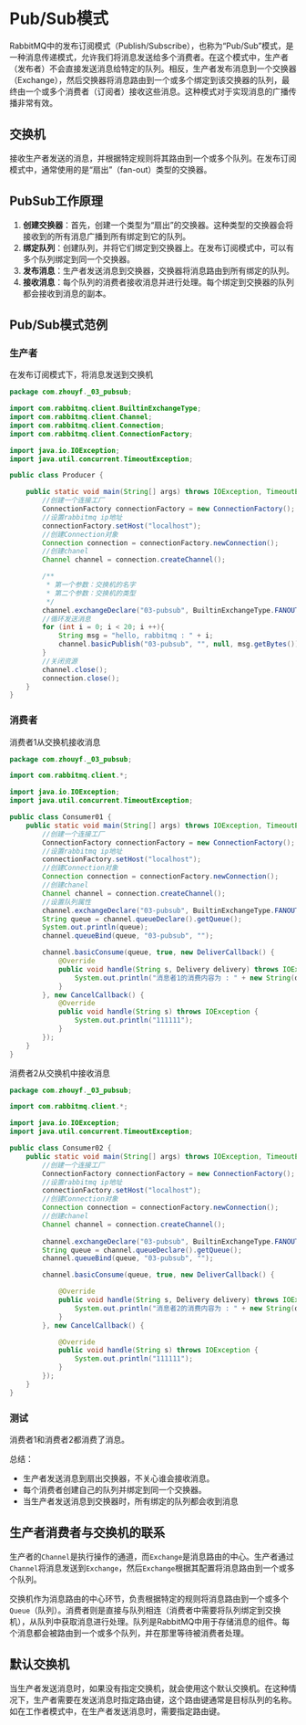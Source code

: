 # Pub/Sub模式

RabbitMQ中的发布订阅模式（Publish/Subscribe），也称为“Pub/Sub”模式，是一种消息传递模式，允许我们将消息发送给多个消费者。在这个模式中，生产者（发布者）不会直接发送消息给特定的队列。相反，生产者发布消息到一个交换器（Exchange），然后交换器将消息路由到一个或多个绑定到该交换器的队列，最终由一个或多个消费者（订阅者）接收这些消息。这种模式对于实现消息的广播传播非常有效。

## 交换机

接收生产者发送的消息，并根据特定规则将其路由到一个或多个队列。在发布订阅模式中，通常使用的是“扇出”（fan-out）类型的交换器。

## PubSub工作原理

1. **创建交换器**：首先，创建一个类型为“扇出”的交换器。这种类型的交换器会将接收到的所有消息广播到所有绑定到它的队列。
2. **绑定队列**：创建队列，并将它们绑定到交换器上。在发布订阅模式中，可以有多个队列绑定到同一个交换器。
3. **发布消息**：生产者发送消息到交换器，交换器将消息路由到所有绑定的队列。
4. **接收消息**：每个队列的消费者接收消息并进行处理。每个绑定到交换器的队列都会接收到消息的副本。

## Pub/Sub模式范例

### 生产者

在发布订阅模式下，将消息发送到交换机

```java
package com.zhouyf._03_pubsub;

import com.rabbitmq.client.BuiltinExchangeType;
import com.rabbitmq.client.Channel;
import com.rabbitmq.client.Connection;
import com.rabbitmq.client.ConnectionFactory;

import java.io.IOException;
import java.util.concurrent.TimeoutException;

public class Producer {

    public static void main(String[] args) throws IOException, TimeoutException {
        //创建一个连接工厂
        ConnectionFactory connectionFactory = new ConnectionFactory();
        //设置rabbitmq ip地址
        connectionFactory.setHost("localhost");
        //创建Connection对象
        Connection connection = connectionFactory.newConnection();
        //创建chanel
        Channel channel = connection.createChannel();

        /**
         * 第一个参数：交换机的名字
         * 第二个参数：交换机的类型
         */
        channel.exchangeDeclare("03-pubsub", BuiltinExchangeType.FANOUT);
        //循环发送消息
        for (int i = 0; i < 20; i ++){
            String msg = "hello, rabbitmq : " + i;
            channel.basicPublish("03-pubsub", "", null, msg.getBytes());
        }
        //关闭资源
        channel.close();
        connection.close();
    }
}
```

### 消费者

消费者1从交换机接收消息

```java
package com.zhouyf._03_pubsub;

import com.rabbitmq.client.*;

import java.io.IOException;
import java.util.concurrent.TimeoutException;

public class Consumer01 {
    public static void main(String[] args) throws IOException, TimeoutException {
        //创建一个连接工厂
        ConnectionFactory connectionFactory = new ConnectionFactory();
        //设置rabbitmq ip地址
        connectionFactory.setHost("localhost");
        //创建Connection对象
        Connection connection = connectionFactory.newConnection();
        //创建chanel
        Channel channel = connection.createChannel();
        //设置队列属性
        channel.exchangeDeclare("03-pubsub", BuiltinExchangeType.FANOUT);
        String queue = channel.queueDeclare().getQueue();
        System.out.println(queue);
        channel.queueBind(queue, "03-pubsub", "");

        channel.basicConsume(queue, true, new DeliverCallback() {
            @Override
            public void handle(String s, Delivery delivery) throws IOException {
                System.out.println("消息者1的消费内容为 : " + new String(delivery.getBody()));
            }
        }, new CancelCallback() {
            @Override
            public void handle(String s) throws IOException {
                System.out.println("111111");
            }
        });
    }
}
```

消费者2从交换机中接收消息

```java
package com.zhouyf._03_pubsub;

import com.rabbitmq.client.*;

import java.io.IOException;
import java.util.concurrent.TimeoutException;

public class Consumer02 {
    public static void main(String[] args) throws IOException, TimeoutException {
        //创建一个连接工厂
        ConnectionFactory connectionFactory = new ConnectionFactory();
        //设置rabbitmq ip地址
        connectionFactory.setHost("localhost");
        //创建Connection对象
        Connection connection = connectionFactory.newConnection();
        //创建chanel
        Channel channel = connection.createChannel();
		
        channel.exchangeDeclare("03-pubsub", BuiltinExchangeType.FANOUT);
        String queue = channel.queueDeclare().getQueue();
        channel.queueBind(queue, "03-pubsub", "");

        channel.basicConsume(queue, true, new DeliverCallback() {

            @Override
            public void handle(String s, Delivery delivery) throws IOException {
                System.out.println("消息者2的消费内容为 : " + new String(delivery.getBody()));
            }
        }, new CancelCallback() {

            @Override
            public void handle(String s) throws IOException {
                System.out.println("111111");
            }
        });
    }
}
```

### 测试

消费者1和消费者2都消费了消息。

总结：

- 生产者发送消息到扇出交换器，不关心谁会接收消息。
- 每个消费者创建自己的队列并绑定到同一个交换器。
- 当生产者发送消息到交换器时，所有绑定的队列都会收到消息

## 生产者消费者与交换机的联系

生产者的`Channel`是执行操作的通道，而`Exchange`是消息路由的中心。生产者通过`Channel`将消息发送到`Exchange`，然后`Exchange`根据其配置将消息路由到一个或多个队列。

交换机作为消息路由的中心环节，负责根据特定的规则将消息路由到一个或多个`Queue`（队列）。消费者则是直接与队列相连（消费者中需要将队列绑定到交换机），从队列中获取消息进行处理。队列是RabbitMQ中用于存储消息的组件。每个消息都会被路由到一个或多个队列，并在那里等待被消费者处理。

## 默认交换机

当生产者发送消息时，如果没有指定交换机，就会使用这个默认交换机。在这种情况下，生产者需要在发送消息时指定路由键，这个路由键通常是目标队列的名称。如在工作者模式中，在生产者发送消息时，需要指定路由键。
